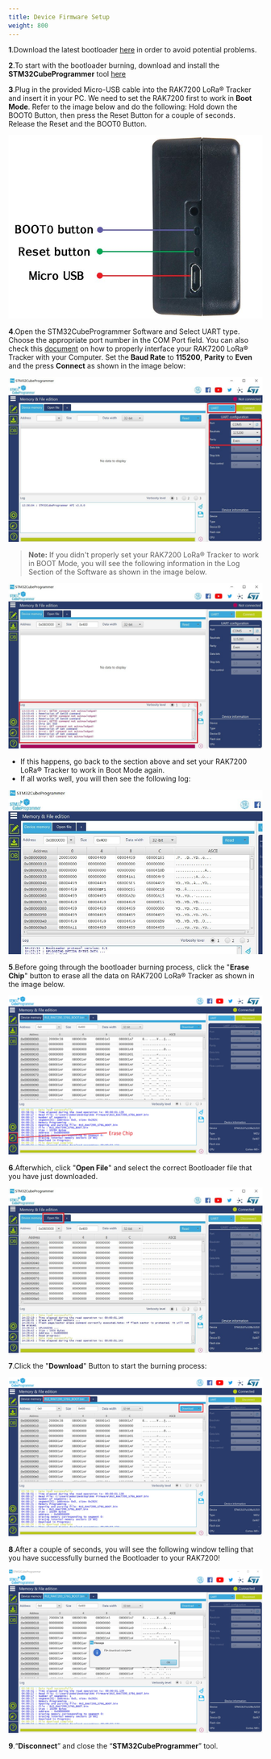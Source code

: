 ```yaml
---
title: Device Firmware Setup
weight: 800
---
```


**1**.Download the latest bootloader [here](https://downloads.rakwireless.com/en/LoRa/RAK7200-Tracker/Firmware/) in order to avoid potential problems.

**2**.To start with the bootloader burning, download and install the **STM32CubeProgrammer** tool [here](https://www.st.com/content/st_com/en/products/development-tools/software-development-tools/stm32-software-development-tools/stm32-programmers/stm32cubeprog.html#overview)

**3**.Plug in the provided Micro-USB cable into the RAK7200 LoRa® Tracker and insert it in your PC. We need to set the RAK7200 first to work in **Boot Mode**. Refer to the image below and do the following: Hold down the BOOT0 Button, then press the Reset Button for a couple of seconds. Release the Reset and the BOOT0 Button.

![Figure 1: RAK7200 Side Panel](images/rak7200buttonandusb.jpg)
 
**4**.Open the STM32CubeProgrammer Software and Select UART type. Choose the appropriate port number in the COM Port field. You can also check this [document](https://doc.rakwireless.com/rak7200-lora---tracker/interfacing-with-rak7200-lora---tracker
) on how to properly interface your RAK7200 LoRa® Tracker with your Computer. Set the **Baud Rate** to **115200**, **Parity** to **Even** and the press **Connect** as shown in the image below:

![Figure 2: STM32CubeProgrammer Interface](images/stm32cubeinterface.jpg)

>**Note:** If you didn't properly set your RAK7200 LoRa® Tracker to work in BOOT Mode, you will see the following information in the Log Section of the Software as shown in the image below.

![Figure 3: Device not in Boot Mode Error](images/booterror.jpg)

* If this happens, go back to the section above and set your RAK7200 LoRa® Tracker to work in Boot Mode again.
* If all works well, you will then see the following log:

![Figure 4: Device Boot Mode Success](images/bootsuccess.jpg)

**5**.Before going through the bootloader burning process, click the "**Erase Chip**" button to erase all the data on RAK7200 LoRa® Tracker as shown in the image below.

![Figure 5: RAK7200 Chip Data Erasing](images/erase.jpg)

**6**.Afterwhich, click "**Open File**" and select the correct Bootloader file that you have just downloaded.

![Figure 6: RAK7200 Bootloader Opening](images/bootloaderopen.jpg)

**7**.Click the "**Download**" Button to start the burning process:

![Figure 7: RAK7200 Bootloader Downloading](images/bootdownload.jpg)

**8**.After a couple of seconds, you will see the following window telling that you have successfully burned the Bootloader to your RAK7200!

![Figure 8: RAK7200 Bootloader Downloading Complete](images/downloadcomplete.jpg)

**9**.“**Disconnect**” and close the “**STM32CubeProgrammer**” tool.
